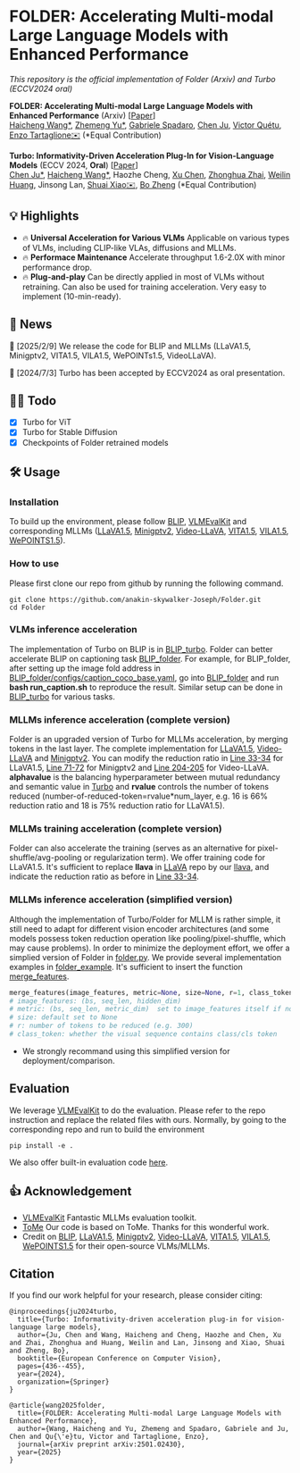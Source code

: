 # FOLDER: Accelerating Multi-modal Large Language Models with Enhanced Performance

*This repository is the official implementation of Folder (Arxiv) and Turbo (ECCV2024 oral)*

**FOLDER: Accelerating Multi-modal Large Language Models with Enhanced Performance** (Arxiv) [[Paper](https://arxiv.org/pdf/2501.02430)] <br>
[Haicheng Wang*](https://scholar.google.com/citations?user=x0Uk7S8AAAAJ&hl=en), [Zhemeng Yu*](https://scholar.google.com/citations?user=1cwEkjEAAAAJ&hl=en), [Gabriele Spadaro](https://scholar.google.com/citations?hl=en&user=9uugWy0AAAAJ), [Chen Ju](https://voide1220.github.io), [Victor Quétu](https://scholar.google.com/citations?hl=en&user=wfwULQUAAAAJ), [Enzo Tartaglione✉️](https://enzotarta.github.io/) (*Equal Contribution)

**Turbo: Informativity-Driven Acceleration Plug-In for Vision-Language Models** (ECCV 2024, **Oral**) [[Paper](https://arxiv.org/pdf/2407.11717)] <br>
[Chen Ju*](https://voide1220.github.io), [Haicheng Wang*](https://scholar.google.com/citations?user=x0Uk7S8AAAAJ&hl=en), Haozhe Cheng, [Xu Chen](https://scholar.google.com/citations?hl=en&user=6Qa2JCwAAAAJ), [Zhonghua Zhai](https://scholar.google.com/citations?hl=en&user=o4SDCAYAAAAJ), [Weilin Huang](https://whuang.org/), Jinsong Lan, [Shuai Xiao✉️](https://sites.google.com/view/xiao-shuai/home), [Bo Zheng](https://scholar.google.com/citations?hl=en&user=3gHhO9QAAAAJ) (*Equal Contribution)

## 💡 Highlights
- 🔥 **Universal Acceleration for Various VLMs** Applicable on various types of VLMs, including CLIP-like VLAs, diffusions and MLLMs.
- 🔥 **Performace Maintenance** Accelerate throughput 1.6-2.0X with minor performance drop.
- 🔥 **Plug-and-play** Can be directly applied in most of VLMs without retraining. Can also be used for training acceleration. Very easy to implement (10-min-ready).

## 📜 News
🚀 [2025/2/9] We release the code for BLIP and MLLMs (LLaVA1.5, Minigptv2, VITA1.5, VILA1.5, WePOINTs1.5, VideoLLaVA).

🚀 [2024/7/3] Turbo has been accepted by ECCV2024 as oral presentation.

## 👨‍💻 Todo
- [x] Turbo for ViT
- [x] Turbo for Stable Diffusion
- [x] Checkpoints of Folder retrained models

## 🛠️ Usage

### Installation
To build up the environment, please follow [BLIP](https://github.com/salesforce/BLIP), [VLMEvalKit](https://github.com/open-compass/VLMEvalKit) and corresponding MLLMs ([LLaVA1.5](https://github.com/haotian-liu/LLaVA), [Minigptv2](https://github.com/Vision-CAIR/MiniGPT-4), [Video-LLaVA](https://github.com/PKU-YuanGroup/Video-LLaVA), [VITA1.5](https://github.com/VITA-MLLM/VITA), [VILA1.5](https://github.com/NVlabs/VILA), [WePOINTS1.5](https://github.com/WePOINTS/WePOINTS)).

### How to use

Please first clone our repo from github by running the following command.

```shell
git clone https://github.com/anakin-skywalker-Joseph/Folder.git
cd Folder
```
### VLMs inference acceleration
The implementation of Turbo on BLIP is in [BLIP_turbo](https://github.com/anakin-skywalker-Joseph/Folder/tree/main/BLIP_turbo). Folder can better accelerate BLIP on captioning task [BLIP_folder](https://github.com/anakin-skywalker-Joseph/Folder/tree/main/BLIP_folder). For example, for BLIP_folder, after setting up the image fold address in [BLIP_folder/configs/caption_coco_base.yaml](https://github.com/anakin-skywalker-Joseph/Folder/blob/main/BLIP_folder/configs/caption_coco_base.yaml), go into [BLIP_folder](https://github.com/anakin-skywalker-Joseph/Folder/tree/main/BLIP_folder) and run **bash run_caption.sh** to reproduce the result. Similar setup can be done in [BLIP_turbo](https://github.com/anakin-skywalker-Joseph/Folder/tree/main/BLIP_turbo) for various tasks.

### MLLMs inference acceleration (complete version)
Folder is an upgraded version of Turbo for MLLMs acceleration, by merging tokens in the last layer. The complete implementation for [LLaVA1.5](https://github.com/anakin-skywalker-Joseph/Folder/blob/main/llava), [Video-LLaVA](https://github.com/anakin-skywalker-Joseph/Folder/tree/main/videollava) and [Minigptv2](https://github.com/anakin-skywalker-Joseph/Folder/tree/main/minigpt4). You can modify the reduction ratio in [Line 33-34](https://github.com/anakin-skywalker-Joseph/Folder/blob/main/llava/model/multimodal_encoder/clip_encoder.py#L33) for LLaVA1.5, [Line 71-72](https://github.com/anakin-skywalker-Joseph/Folder/blob/main/minigpt4/models/minigpt_v2.py#L71) for Minigptv2 and [Line 204-205](https://github.com/anakin-skywalker-Joseph/Folder/blob/main/videollava/model/multimodal_encoder/languagebind/__init__.py#L203) for Video-LLaVA. **alphavalue** is the balancing hyperparameter between mutual redundancy and semantic value in [Turbo](https://arxiv.org/pdf/2407.11717) and **rvalue** controls the number of tokens reduced (number-of-reduced-token=rvalue*num_layer, e.g. 16 is 66% reduction ratio and 18 is 75% reduction ratio for LLaVA1.5). 


### MLLMs training acceleration (complete version)
Folder can also accelerate the training (serves as an alternative for pixel-shuffle/avg-pooling or regularization term). We offer training code for LLaVA1.5. It's sufficient to replace **llava** in [LLaVA](https://github.com/haotian-liu/LLaVA) repo by our [llava](https://github.com/anakin-skywalker-Joseph/Folder/tree/main/llava), and indicate the reduction ratio as before in [Line 33-34](https://github.com/anakin-skywalker-Joseph/Folder/blob/main/llava/model/multimodal_encoder/clip_encoder.py#L33).

### MLLMs inference acceleration (simplified version)
Although the implementation of Turbo/Folder for MLLM is rather simple, it still need to adapt for different vision encoder architectures (and some models possess token reduction operation like pooling/pixel-shuffle, which may cause problems). In order to minimize the deployment effort, we offer a simplied version of Folder in [folder.py](https://github.com/anakin-skywalker-Joseph/Folder/blob/main/folder.py). We provide several implementation examples in [folder_example](https://github.com/anakin-skywalker-Joseph/Folder/tree/main/folder_example). It's sufficient to insert the function [merge_features](https://github.com/anakin-skywalker-Joseph/Folder/blob/main/folder.py#L108).
```python
merge_features(image_features, metric=None, size=None, r=1, class_token=True)
# image_features: (bs, seq_len, hidden_dim)
# metric: (bs, seq_len, metric_dim)  set to image_features itself if not specified
# size: default set to None
# r: number of tokens to be reduced (e.g. 300)
# class_token: whether the visual sequence contains class/cls token

```
* We strongly recommand using this simplified version for deployment/comparison.

## Evaluation
We leverage [VLMEvalKit](https://github.com/open-compass/VLMEvalKit) to do the evaluation. Please refer to the repo instruction and replace the related files with ours. Normally, by going to the corresponding repo and run to build the environment
```shell
pip install -e .
```
We also offer built-in evaluation code [here](https://github.com/anakin-skywalker-Joseph/Folder/tree/main/vlmevalkit_eval_llava_noinstall).

## 👍 Acknowledgement
* [VLMEvalKit](https://github.com/open-compass/VLMEvalKit) Fantastic MLLMs evaluation toolkit.
* [ToMe](https://github.com/facebookresearch/ToMe) Our code is based on ToMe. Thanks for this wonderful work.
* Credit on [BLIP](https://github.com/salesforce/BLIP), [LLaVA1.5](https://github.com/haotian-liu/LLaVA), [Minigptv2](https://github.com/Vision-CAIR/MiniGPT-4), [Video-LLaVA](https://github.com/PKU-YuanGroup/Video-LLaVA), [VITA1.5](https://github.com/VITA-MLLM/VITA), [VILA1.5](https://github.com/NVlabs/VILA), [WePOINTS1.5](https://github.com/WePOINTS/WePOINTS) for their open-source VLMs/MLLMs.

## Citation
If you find our work helpful for your research, please consider citing:
```
@inproceedings{ju2024turbo,
  title={Turbo: Informativity-driven acceleration plug-in for vision-language large models},
  author={Ju, Chen and Wang, Haicheng and Cheng, Haozhe and Chen, Xu and Zhai, Zhonghua and Huang, Weilin and Lan, Jinsong and Xiao, Shuai and Zheng, Bo},
  booktitle={European Conference on Computer Vision},
  pages={436--455},
  year={2024},
  organization={Springer}
}

@article{wang2025folder,
  title={FOLDER: Accelerating Multi-modal Large Language Models with Enhanced Performance},
  author={Wang, Haicheng and Yu, Zhemeng and Spadaro, Gabriele and Ju, Chen and Qu{\'e}tu, Victor and Tartaglione, Enzo},
  journal={arXiv preprint arXiv:2501.02430},
  year={2025}
}
```
